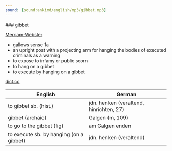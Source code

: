 ```yaml
---
sound: [sound:ankimd/english/mp3/gibbet.mp3]
---
```


\### gibbet

[Merriam-Webster](https://www.merriam-webster.com/dictionary/gibbet)

- gallows sense 1a
- an upright post with a projecting arm for hanging the bodies of executed criminals as a warning
- to expose to infamy or public scorn
- to hang on a gibbet
- to execute by hanging on a gibbet

[dict.cc](https://www.dict.cc/gibbet)

| English        | German       |
| -------------- | ------------ |
| to gibbet sb. (hist.) | jdn. henken (veraltend, hinrichten, 27) |
| gibbet (archaic) | Galgen (m, 109) |
| to go to the gibbet (fig) | am Galgen enden |
| to execute sb. by hanging (on a gibbet) | jdn. henken (veraltend) |
